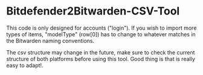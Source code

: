 # Bitdefender2Bitwarden-CSV-Tool

This code is only designed for accounts ("login"). If you wish to import more types of items, "modelType" (row[0]) has to change to whatever matches in the Bitwarden naming conventions.

The csv structure may change in the future, make sure to check the current structure of both platforms before using this tool. Good thing is that is really easy to adapt!.
